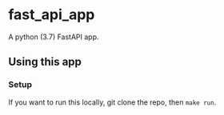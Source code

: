 # fast_api_app
A python (3.7) FastAPI app.

## Using this app

### Setup
If you want to run this locally, git clone the repo, then `make run`.
